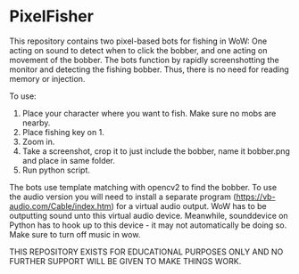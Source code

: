 # PixelFisher

This repository contains two pixel-based bots for fishing in WoW: One acting on sound to detect when to click the bobber, and one acting on movement of the bobber.
The bots function by rapidly screenshotting the monitor and detecting the fishing bobber. Thus, there is no need for reading memory or injection. 

To use:
1. Place your character where you want to fish. Make sure no mobs are nearby.
2. Place fishing key on 1.
3. Zoom in.
4. Take a screenshot, crop it to just include the bobber, name it bobber.png and place in same folder.
5. Run python script.


The bots use template matching with opencv2 to find the bobber. 
To use the audio version you will need to install a separate program (https://vb-audio.com/Cable/index.htm) for a virtual audio output. WoW has to be outputting sound unto this virtual audio device. Meanwhile, sounddevice on Python has to hook up to this device - it may not automatically be doing so. Make sure to turn off music in wow. 


THIS REPOSITORY EXISTS FOR EDUCATIONAL PURPOSES ONLY AND NO FURTHER SUPPORT WILL BE GIVEN TO MAKE THINGS WORK.
